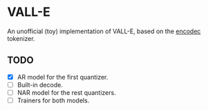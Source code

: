 # VALL-E

An unofficial (toy) implementation of VALL-E, based on the [encodec](https://github.com/facebookresearch/encodec) tokenizer.

## TODO

- [x] AR model for the first quantizer.
- [ ] Built-in decode.
- [ ] NAR model for the rest quantizers.
- [ ] Trainers for both models.
